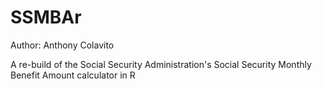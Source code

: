 # SSMBAr
Author: Anthony Colavito

A re-build of the Social Security Administration's Social Security Monthly Benefit Amount calculator in R
